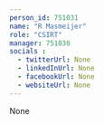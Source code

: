 ```yaml
---
person_id: 751031
name: "R Masmeijer"
role: "CSIRT"
manager: 751030
socials :
  - twitterUrl: None
  - linkedInUrl: None
  - facebookUrl: None
  - websiteUrl: None
---
```

None
